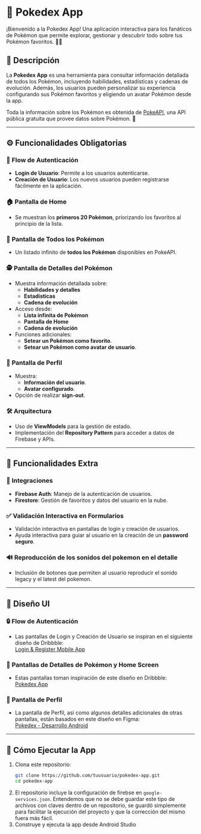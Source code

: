 # 📖 **Pokedex App**

¡Bienvenido a la Pokedex App! Una aplicación interactiva para los fanáticos de Pokémon que permite
explorar, gestionar y descubrir todo sobre tus Pokémon favoritos. 🚀✨

## 📝 **Descripción**

La **Pokedex App** es una herramienta para consultar información detallada de todos los Pokémon,
incluyendo habilidades, estadísticas y cadenas de evolución. Además, los usuarios pueden
personalizar su experiencia configurando sus Pokémon favoritos y eligiendo un avatar Pokémon desde
la app.

Toda la información sobre los Pokémon es obtenida de [PokeAPI](https://pokeapi.co/), una API pública
gratuita que provee datos sobre Pokémon. 🎉

---

## ⚙️ **Funcionalidades Obligatorias**

### 🔑 **Flow de Autenticación**

- **Login de Usuario**: Permite a los usuarios autenticarse.
- **Creación de Usuario**: Los nuevos usuarios pueden registrarse fácilmente en la aplicación.

### 🏠 **Pantalla de Home**

- Se muestran los **primeros 20 Pokémon**, priorizando los favoritos al principio de la lista.

### 📜 **Pantalla de Todos los Pokémon**

- Un listado infinito de **todos los Pokémon** disponibles en PokeAPI.

### 🕵️ **Pantalla de Detalles del Pokémon**

- Muestra información detallada sobre:
    - **Habilidades y detalles**
    - **Estadísticas**
    - **Cadena de evolución**
- Acceso desde:
    - **Lista infinita de Pokémon**
    - **Pantalla de Home**
    - **Cadena de evolución**
- Funciones adicionales:
    - **Setear un Pokémon como favorito**.
    - **Setear un Pokémon como avatar de usuario**.

### 👤 **Pantalla de Perfil**

- Muestra:
    - **Información del usuario**.
    - **Avatar configurado**.
- Opción de realizar **sign-out**.

### 🛠️ **Arquitectura**

- Uso de **ViewModels** para la gestión de estado.
- Implementación del **Repository Pattern** para acceder a datos de Firebase y APIs.

---

## 🎁 **Funcionalidades Extra**

### 🔗 **Integraciones**

- **Firebase Auth**: Manejo de la autenticación de usuarios.
- **Firestore**: Gestión de favoritos y datos del usuario en la nube.

### ✅ **Validación Interactiva en Formularios**

- Validación interactiva en pantallas de login y creación de usuarios.
- Ayuda interactiva para guiar al usuario en la creación de un **password seguro**.

### 🔊 **Reproducción de los sonidos del pokemon en el detalle**

- Inclusión de botones que permiten al usuario reproducir el sonido legacy y el latest del pokemon.

---

## 🎨 **Diseño UI**

### 🔒 **Flow de Autenticación**

- Las pantallas de Login y Creación de Usuario se inspiran en el siguiente diseño de Dribbble:  
  [Login & Register Mobile App](https://dribbble.com/shots/15889044-Login-Register-Mobile-App)

### 🐾 **Pantallas de Detalles de Pokémon y Home Screen**

- Estas pantallas toman inspiración de este diseño en Dribbble:  
  [Pokedex App](https://dribbble.com/shots/6540871-Pokedex-App/attachments/6540871-Pokedex-App?mode=media)

### 👤 **Pantalla de Perfil**

- La pantalla de Perfil, así como algunos detalles adicionales de otras pantallas, están basados en
  este diseño en Figma:  
  [Pokedex - Desarrollo Android](https://www.figma.com/design/c1wb3eCjzQjX3FDmavvQf3/Pokedex---Desarrollo-Android?node-id=1-4&t=gmoKyC9WWx5rAbU4-1)

---

## 🚀 **Cómo Ejecutar la App**

1. Clona este repositorio:
   ```bash
   git clone https://github.com/tuusuario/pokedex-app.git
   cd pokedex-app
   ```
2. El repositorio incluye la configuración de firebse en `google-services.json`.
   Entendemos que no se debe guardar este tipo de archivos con claves dentro de un repositorio,
   se guardó simplemente para facilitar la ejecución del proyecto y que la corrección del mismo
   fuera más fácil.
3. Construye y ejecuta la app desde Android Studio

